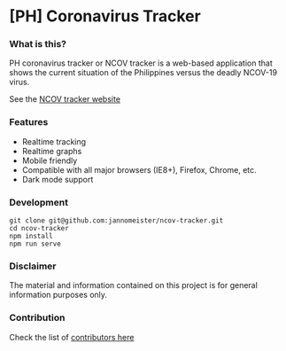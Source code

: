 # [PH] Coronavirus Tracker

### What is this?

PH coronavirus tracker or NCOV tracker is a web-based application that shows the current situation of the Philippines versus the deadly NCOV-19 virus.

See the [NCOV tracker website](https://ecstatic-hypatia-d5c060.netlify.com/)

### Features

- Realtime tracking
- Realtime graphs
- Mobile friendly
- Compatible with all major browsers (IE8+), Firefox, Chrome, etc.
- Dark mode support

### Development

```
git clone git@github.com:jannomeister/ncov-tracker.git
cd ncov-tracker
npm install
npm run serve
```

### Disclaimer

The material and information contained on this project is for general information purposes only. 

### Contribution

Check the list of  [contributors here](https://github.com/jannomeister/ncov-tracker/graphs/contributors)
